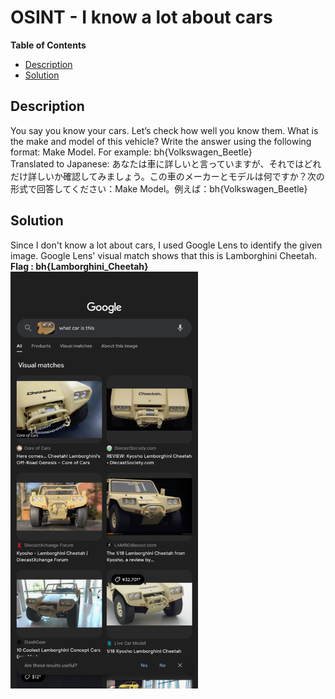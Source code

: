 <h1> OSINT - I know a lot about cars </h1>

**Table of Contents**
- [Description](#description)
- [Solution](#solution)

## Description
You say you know your cars. Let’s check how well you know them. What is the make and model of this vehicle? Write the answer using the following format: Make Model. For example: bh{Volkswagen_Beetle}<br>
Translated to Japanese:
あなたは車に詳しいと言っていますが、それではどれだけ詳しいか確認してみましょう。この車のメーカーとモデルは何ですか？次の形式で回答してください：Make Model。例えば：bh{Volkswagen_Beetle}

## Solution
Since I don't know a lot about cars, I used Google Lens to identify the given image. Google Lens' visual match shows that this is Lamborghini Cheetah.<br>
**Flag : bh{Lamborghini_Cheetah}**
<img src="img/Screenshot.png" alt="Solution" width="300" height="auto">